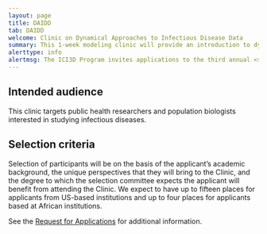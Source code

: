```yaml
---
layout: page
title: DAIDD
tab: DAIDD
welcome: Clinic on Dynamical Approaches to Infectious Disease Data
summary: This 1­‐week modeling clinic will provide an introduction to dynamical models used in the study of infectious disease dynamics. The Clinic will bring together graduate students, postdoctoral students, and researchers from North America and Africa, and instruction will focus on how the complex dynamics of pathogen transmission influence study design and data collection for addressing problems in infectious disease research.
alerttype: info
alertmsg: The ICI3D Program invites applications to the third annual <strong>Clinic on Dynamical Approaches to Infectious Disease Data (DAIDD)</strong>, which will be held December 15-19, 2014 at the University of Florida’s Emerging Pathogens Institute in Gainesville, FL.
---
```


## Intended audience

This clinic targets public health researchers and population biologists interested in studying infectious diseases.

## Selection criteria

Selection of participants will be on the basis of the applicant’s academic background, the unique perspectives that they will bring to the Clinic, and the degree to which the selection committee expects the applicant will benefit from attending the Clinic. We expect to have up to fifteen places for applicants from US-based institutions and up to four places for applicants based at African institutions.

See the [Request for Applications](./rfa.html "Request for Applications") for additional information.
